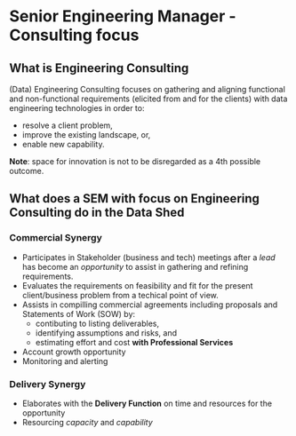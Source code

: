 # Senior Engineering Manager - Consulting focus

## What is Engineering Consulting

(Data) Engineering Consulting focuses on gathering and aligning functional and
non-functional requirements (elicited from and for the clients) with data
engineering technologies in order to:

- resolve a client problem,
- improve the existing landscape, or,
- enable new capability.

**Note**: space for innovation is not to be disregarded as a 4th possible
outcome.

## What does a SEM with focus on Engineering Consulting do in the Data Shed

### Commercial Synergy

- Participates in Stakeholder (business and tech) meetings after a _lead_ has
  become an _opportunity_ to assist in gathering and refining requirements.
- Evaluates the requirements on feasibility and fit for the present
  client/business problem from a techical point of view.
- Assists in compilling commercial agreements including proposals and Statements
  of Work (SOW) by:
  - contibuting to listing deliverables,
  - identifying assumptions and risks, and
  - estimating effort and cost **with Professional Services**
- Account growth opportunity
- Monitoring and alerting

### Delivery Synergy

- Elaborates with the **Delivery Function** on time and resources for the
  opportunity
- Resourcing _capacity_ and _capability_
